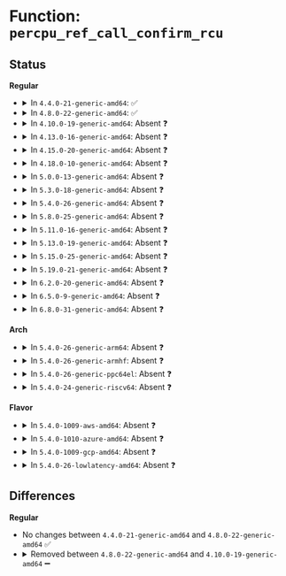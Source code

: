 # Function: <code>percpu_ref_call_confirm_rcu</code>

## Status
<b>Regular</b>
<ul>
<li>
<details>
<summary>In <code>4.4.0-21-generic-amd64</code>: ✅</summary>

```c
void percpu_ref_call_confirm_rcu(struct callback_head * rcu)
```

```json
{
  "name": "percpu_ref_call_confirm_rcu",
  "collision_type": "Unique Static",
  "inline_type": "No",
  "funcs": [
    {
      "addr": 18446744071583035520,
      "name": "percpu_ref_call_confirm_rcu",
      "external": false,
      "loc": "lib/percpu-refcount.c:110",
      "file": "lib/percpu-refcount.c",
      "inline": "seen, unknown",
      "caller_inline": [],
      "caller_func": [
        "lib/percpu-refcount.c:percpu_ref_switch_to_atomic_rcu"
      ]
    }
  ],
  "symbols": [
    {
      "addr": 18446744071583035520,
      "name": "percpu_ref_call_confirm_rcu",
      "section": ".text",
      "bind": "STB_LOCAL",
      "size": 90
    }
  ]
}
```
</details>
</li>
<li>
<details>
<summary>In <code>4.8.0-22-generic-amd64</code>: ✅</summary>

```c
void percpu_ref_call_confirm_rcu(struct callback_head * rcu)
```

```json
{
  "name": "percpu_ref_call_confirm_rcu",
  "collision_type": "Unique Static",
  "inline_type": "No",
  "funcs": [
    {
      "addr": 18446744071583328112,
      "name": "percpu_ref_call_confirm_rcu",
      "external": false,
      "loc": "lib/percpu-refcount.c:110",
      "file": "lib/percpu-refcount.c",
      "inline": "seen, unknown",
      "caller_inline": [],
      "caller_func": [
        "lib/percpu-refcount.c:percpu_ref_switch_to_atomic_rcu"
      ]
    }
  ],
  "symbols": [
    {
      "addr": 18446744071583328112,
      "name": "percpu_ref_call_confirm_rcu",
      "section": ".text",
      "bind": "STB_LOCAL",
      "size": 82
    }
  ]
}
```
</details>
</li>
<li>
<details>
<summary>In <code>4.10.0-19-generic-amd64</code>: Absent ❓</summary>

```json
{
  "name": "percpu_ref_call_confirm_rcu",
  "collision_type": "Unique Static",
  "inline_type": "Full",
  "funcs": [
    {
      "addr": 18446744071583452929,
      "name": "percpu_ref_call_confirm_rcu",
      "external": false,
      "loc": "lib/percpu-refcount.c:114",
      "file": "lib/percpu-refcount.c",
      "inline": "not declared, inlined",
      "caller_inline": [
        "lib/percpu-refcount.c:percpu_ref_switch_to_atomic_rcu"
      ],
      "caller_func": []
    }
  ],
  "symbols": []
}
```
</details>
</li>
<li>
<details>
<summary>In <code>4.13.0-16-generic-amd64</code>: Absent ❓</summary>

```json
{
  "name": "percpu_ref_call_confirm_rcu",
  "collision_type": "Unique Static",
  "inline_type": "Full",
  "funcs": [
    {
      "addr": 18446744071583473439,
      "name": "percpu_ref_call_confirm_rcu",
      "external": false,
      "loc": "lib/percpu-refcount.c:114",
      "file": "lib/percpu-refcount.c",
      "inline": "not declared, inlined",
      "caller_inline": [
        "lib/percpu-refcount.c:percpu_ref_switch_to_atomic_rcu"
      ],
      "caller_func": []
    }
  ],
  "symbols": []
}
```
</details>
</li>
<li>
<details>
<summary>In <code>4.15.0-20-generic-amd64</code>: Absent ❓</summary>

```json
{
  "name": "percpu_ref_call_confirm_rcu",
  "collision_type": "Unique Static",
  "inline_type": "Full",
  "funcs": [
    {
      "addr": 18446744071583654384,
      "name": "percpu_ref_call_confirm_rcu",
      "external": false,
      "loc": "lib/percpu-refcount.c:114",
      "file": "lib/percpu-refcount.c",
      "inline": "not declared, inlined",
      "caller_inline": [
        "lib/percpu-refcount.c:percpu_ref_switch_to_atomic_rcu"
      ],
      "caller_func": []
    }
  ],
  "symbols": []
}
```
</details>
</li>
<li>
<details>
<summary>In <code>4.18.0-10-generic-amd64</code>: Absent ❓</summary>

```json
{
  "name": "percpu_ref_call_confirm_rcu",
  "collision_type": "Unique Static",
  "inline_type": "Full",
  "funcs": [
    {
      "addr": 18446744071583872106,
      "name": "percpu_ref_call_confirm_rcu",
      "external": false,
      "loc": "lib/percpu-refcount.c:114",
      "file": "lib/percpu-refcount.c",
      "inline": "not declared, inlined",
      "caller_inline": [
        "lib/percpu-refcount.c:percpu_ref_switch_to_atomic_rcu"
      ],
      "caller_func": []
    }
  ],
  "symbols": []
}
```
</details>
</li>
<li>
<details>
<summary>In <code>5.0.0-13-generic-amd64</code>: Absent ❓</summary>

```json
{
  "name": "percpu_ref_call_confirm_rcu",
  "collision_type": "Unique Static",
  "inline_type": "Full",
  "funcs": [
    {
      "addr": 18446744071583957402,
      "name": "percpu_ref_call_confirm_rcu",
      "external": false,
      "loc": "lib/percpu-refcount.c:114",
      "file": "lib/percpu-refcount.c",
      "inline": "not declared, inlined",
      "caller_inline": [
        "lib/percpu-refcount.c:percpu_ref_switch_to_atomic_rcu"
      ],
      "caller_func": []
    }
  ],
  "symbols": []
}
```
</details>
</li>
<li>
<details>
<summary>In <code>5.3.0-18-generic-amd64</code>: Absent ❓</summary>

```json
{
  "name": "percpu_ref_call_confirm_rcu",
  "collision_type": "Unique Static",
  "inline_type": "Full",
  "funcs": [
    {
      "addr": 18446744071584137448,
      "name": "percpu_ref_call_confirm_rcu",
      "external": false,
      "loc": "lib/percpu-refcount.c:118",
      "file": "lib/percpu-refcount.c",
      "inline": "not declared, inlined",
      "caller_inline": [
        "lib/percpu-refcount.c:percpu_ref_switch_to_atomic_rcu"
      ],
      "caller_func": []
    }
  ],
  "symbols": []
}
```
</details>
</li>
<li>
<details>
<summary>In <code>5.4.0-26-generic-amd64</code>: Absent ❓</summary>

```json
{
  "name": "percpu_ref_call_confirm_rcu",
  "collision_type": "Unique Static",
  "inline_type": "Full",
  "funcs": [
    {
      "addr": 18446744071584259896,
      "name": "percpu_ref_call_confirm_rcu",
      "external": false,
      "loc": "lib/percpu-refcount.c:118",
      "file": "lib/percpu-refcount.c",
      "inline": "not declared, inlined",
      "caller_inline": [
        "lib/percpu-refcount.c:percpu_ref_switch_to_atomic_rcu"
      ],
      "caller_func": []
    }
  ],
  "symbols": []
}
```
</details>
</li>
<li>
<details>
<summary>In <code>5.8.0-25-generic-amd64</code>: Absent ❓</summary>

```json
{
  "name": "percpu_ref_call_confirm_rcu",
  "collision_type": "Unique Static",
  "inline_type": "Full",
  "funcs": [
    {
      "addr": 18446744071584668760,
      "name": "percpu_ref_call_confirm_rcu",
      "external": false,
      "loc": "lib/percpu-refcount.c:119",
      "file": "lib/percpu-refcount.c",
      "inline": "not declared, inlined",
      "caller_inline": [
        "lib/percpu-refcount.c:percpu_ref_switch_to_atomic_rcu"
      ],
      "caller_func": []
    }
  ],
  "symbols": []
}
```
</details>
</li>
<li>
<details>
<summary>In <code>5.11.0-16-generic-amd64</code>: Absent ❓</summary>

```json
{
  "name": "percpu_ref_call_confirm_rcu",
  "collision_type": "Unique Static",
  "inline_type": "Full",
  "funcs": [
    {
      "addr": 18446744071584785227,
      "name": "percpu_ref_call_confirm_rcu",
      "external": false,
      "loc": "lib/percpu-refcount.c:148",
      "file": "lib/percpu-refcount.c",
      "inline": "not declared, inlined",
      "caller_inline": [
        "lib/percpu-refcount.c:percpu_ref_switch_to_atomic_rcu"
      ],
      "caller_func": []
    }
  ],
  "symbols": []
}
```
</details>
</li>
<li>
<details>
<summary>In <code>5.13.0-19-generic-amd64</code>: Absent ❓</summary>

```json
{
  "name": "percpu_ref_call_confirm_rcu",
  "collision_type": "Unique Static",
  "inline_type": "Full",
  "funcs": [
    {
      "addr": 18446744071584829263,
      "name": "percpu_ref_call_confirm_rcu",
      "external": false,
      "loc": "lib/percpu-refcount.c:149",
      "file": "lib/percpu-refcount.c",
      "inline": "not declared, inlined",
      "caller_inline": [
        "lib/percpu-refcount.c:percpu_ref_switch_to_atomic_rcu"
      ],
      "caller_func": []
    }
  ],
  "symbols": []
}
```
</details>
</li>
<li>
<details>
<summary>In <code>5.15.0-25-generic-amd64</code>: Absent ❓</summary>

```json
{
  "name": "percpu_ref_call_confirm_rcu",
  "collision_type": "Unique Static",
  "inline_type": "Full",
  "funcs": [
    {
      "addr": 18446744071585247859,
      "name": "percpu_ref_call_confirm_rcu",
      "external": false,
      "loc": "lib/percpu-refcount.c:149",
      "file": "lib/percpu-refcount.c",
      "inline": "not declared, inlined",
      "caller_inline": [
        "lib/percpu-refcount.c:percpu_ref_switch_to_atomic_rcu"
      ],
      "caller_func": []
    }
  ],
  "symbols": []
}
```
</details>
</li>
<li>
<details>
<summary>In <code>5.19.0-21-generic-amd64</code>: Absent ❓</summary>

```json
{
  "name": "percpu_ref_call_confirm_rcu",
  "collision_type": "Unique Static",
  "inline_type": "Full",
  "funcs": [
    {
      "addr": 18446744071586089506,
      "name": "percpu_ref_call_confirm_rcu",
      "external": false,
      "loc": "lib/percpu-refcount.c:150",
      "file": "lib/percpu-refcount.c",
      "inline": "not declared, inlined",
      "caller_inline": [
        "lib/percpu-refcount.c:percpu_ref_switch_to_atomic_rcu"
      ],
      "caller_func": []
    }
  ],
  "symbols": []
}
```
</details>
</li>
<li>
<details>
<summary>In <code>6.2.0-20-generic-amd64</code>: Absent ❓</summary>

```json
{
  "name": "percpu_ref_call_confirm_rcu",
  "collision_type": "Unique Static",
  "inline_type": "Full",
  "funcs": [
    {
      "addr": 18446744071587072621,
      "name": "percpu_ref_call_confirm_rcu",
      "external": false,
      "loc": "lib/percpu-refcount.c:150",
      "file": "lib/percpu-refcount.c",
      "inline": "not declared, inlined",
      "caller_inline": [
        "lib/percpu-refcount.c:percpu_ref_switch_to_atomic_rcu"
      ],
      "caller_func": []
    }
  ],
  "symbols": []
}
```
</details>
</li>
<li>
<details>
<summary>In <code>6.5.0-9-generic-amd64</code>: Absent ❓</summary>

```json
{
  "name": "percpu_ref_call_confirm_rcu",
  "collision_type": "Unique Static",
  "inline_type": "Full",
  "funcs": [
    {
      "addr": 18446744071587331953,
      "name": "percpu_ref_call_confirm_rcu",
      "external": false,
      "loc": "lib/percpu-refcount.c:150",
      "file": "lib/percpu-refcount.c",
      "inline": "not declared, inlined",
      "caller_inline": [
        "lib/percpu-refcount.c:percpu_ref_switch_to_atomic_rcu"
      ],
      "caller_func": []
    }
  ],
  "symbols": []
}
```
</details>
</li>
<li>
<details>
<summary>In <code>6.8.0-31-generic-amd64</code>: Absent ❓</summary>

```json
{
  "name": "percpu_ref_call_confirm_rcu",
  "collision_type": "Unique Static",
  "inline_type": "Full",
  "funcs": [
    {
      "addr": 18446744071587615345,
      "name": "percpu_ref_call_confirm_rcu",
      "external": false,
      "loc": "lib/percpu-refcount.c:150",
      "file": "lib/percpu-refcount.c",
      "inline": "not declared, inlined",
      "caller_inline": [
        "lib/percpu-refcount.c:percpu_ref_switch_to_atomic_rcu"
      ],
      "caller_func": []
    }
  ],
  "symbols": []
}
```
</details>
</li>
</ul>
<b>Arch</b>
<ul>
<li>
<details>
<summary>In <code>5.4.0-26-generic-arm64</code>: Absent ❓</summary>

```json
{
  "name": "percpu_ref_call_confirm_rcu",
  "collision_type": "Unique Static",
  "inline_type": "Full",
  "funcs": [
    {
      "addr": 18446603336496140012,
      "name": "percpu_ref_call_confirm_rcu",
      "external": false,
      "loc": "lib/percpu-refcount.c:118",
      "file": "lib/percpu-refcount.c",
      "inline": "not declared, inlined",
      "caller_inline": [
        "lib/percpu-refcount.c:percpu_ref_switch_to_atomic_rcu"
      ],
      "caller_func": []
    }
  ],
  "symbols": []
}
```
</details>
</li>
<li>
<details>
<summary>In <code>5.4.0-26-generic-armhf</code>: Absent ❓</summary>

```json
{
  "name": "percpu_ref_call_confirm_rcu",
  "collision_type": "Unique Static",
  "inline_type": "Full",
  "funcs": [
    {
      "addr": 3229462456,
      "name": "percpu_ref_call_confirm_rcu",
      "external": false,
      "loc": "lib/percpu-refcount.c:118",
      "file": "lib/percpu-refcount.c",
      "inline": "not declared, inlined",
      "caller_inline": [
        "lib/percpu-refcount.c:percpu_ref_switch_to_atomic_rcu"
      ],
      "caller_func": []
    }
  ],
  "symbols": []
}
```
</details>
</li>
<li>
<details>
<summary>In <code>5.4.0-26-generic-ppc64el</code>: Absent ❓</summary>

```json
{
  "name": "percpu_ref_call_confirm_rcu",
  "collision_type": "Unique Static",
  "inline_type": "Full",
  "funcs": [
    {
      "addr": 13835058055290398420,
      "name": "percpu_ref_call_confirm_rcu",
      "external": false,
      "loc": "lib/percpu-refcount.c:118",
      "file": "lib/percpu-refcount.c",
      "inline": "not declared, inlined",
      "caller_inline": [
        "lib/percpu-refcount.c:percpu_ref_switch_to_atomic_rcu"
      ],
      "caller_func": []
    }
  ],
  "symbols": []
}
```
</details>
</li>
<li>
<details>
<summary>In <code>5.4.0-24-generic-riscv64</code>: Absent ❓</summary>

```json
{
  "name": "percpu_ref_call_confirm_rcu",
  "collision_type": "Unique Static",
  "inline_type": "Full",
  "funcs": [
    {
      "addr": 18446743936275196456,
      "name": "percpu_ref_call_confirm_rcu",
      "external": false,
      "loc": "lib/percpu-refcount.c:118",
      "file": "lib/percpu-refcount.c",
      "inline": "not declared, inlined",
      "caller_inline": [
        "lib/percpu-refcount.c:percpu_ref_switch_to_atomic_rcu"
      ],
      "caller_func": []
    }
  ],
  "symbols": []
}
```
</details>
</li>
</ul>
<b>Flavor</b>
<ul>
<li>
<details>
<summary>In <code>5.4.0-1009-aws-amd64</code>: Absent ❓</summary>

```json
{
  "name": "percpu_ref_call_confirm_rcu",
  "collision_type": "Unique Static",
  "inline_type": "Full",
  "funcs": [
    {
      "addr": 18446744071584228632,
      "name": "percpu_ref_call_confirm_rcu",
      "external": false,
      "loc": "lib/percpu-refcount.c:118",
      "file": "lib/percpu-refcount.c",
      "inline": "not declared, inlined",
      "caller_inline": [
        "lib/percpu-refcount.c:percpu_ref_switch_to_atomic_rcu"
      ],
      "caller_func": []
    }
  ],
  "symbols": []
}
```
</details>
</li>
<li>
<details>
<summary>In <code>5.4.0-1010-azure-amd64</code>: Absent ❓</summary>

```json
{
  "name": "percpu_ref_call_confirm_rcu",
  "collision_type": "Unique Static",
  "inline_type": "Full",
  "funcs": [
    {
      "addr": 18446744071584163848,
      "name": "percpu_ref_call_confirm_rcu",
      "external": false,
      "loc": "lib/percpu-refcount.c:118",
      "file": "lib/percpu-refcount.c",
      "inline": "not declared, inlined",
      "caller_inline": [
        "lib/percpu-refcount.c:percpu_ref_switch_to_atomic_rcu"
      ],
      "caller_func": []
    }
  ],
  "symbols": []
}
```
</details>
</li>
<li>
<details>
<summary>In <code>5.4.0-1009-gcp-amd64</code>: Absent ❓</summary>

```json
{
  "name": "percpu_ref_call_confirm_rcu",
  "collision_type": "Unique Static",
  "inline_type": "Full",
  "funcs": [
    {
      "addr": 18446744071584212392,
      "name": "percpu_ref_call_confirm_rcu",
      "external": false,
      "loc": "lib/percpu-refcount.c:118",
      "file": "lib/percpu-refcount.c",
      "inline": "not declared, inlined",
      "caller_inline": [
        "lib/percpu-refcount.c:percpu_ref_switch_to_atomic_rcu"
      ],
      "caller_func": []
    }
  ],
  "symbols": []
}
```
</details>
</li>
<li>
<details>
<summary>In <code>5.4.0-26-lowlatency-amd64</code>: Absent ❓</summary>

```json
{
  "name": "percpu_ref_call_confirm_rcu",
  "collision_type": "Unique Static",
  "inline_type": "Full",
  "funcs": [
    {
      "addr": 18446744071584316952,
      "name": "percpu_ref_call_confirm_rcu",
      "external": false,
      "loc": "lib/percpu-refcount.c:118",
      "file": "lib/percpu-refcount.c",
      "inline": "not declared, inlined",
      "caller_inline": [
        "lib/percpu-refcount.c:percpu_ref_switch_to_atomic_rcu"
      ],
      "caller_func": []
    }
  ],
  "symbols": []
}
```
</details>
</li>
</ul>

## Differences
<b>Regular</b>
<ul>
<li>
No changes between <code>4.4.0-21-generic-amd64</code> and <code>4.8.0-22-generic-amd64</code> ✅
</li>
<li>
<details>
<summary>Removed between <code>4.8.0-22-generic-amd64</code> and <code>4.10.0-19-generic-amd64</code> ➖</summary>

```c
void percpu_ref_call_confirm_rcu(struct callback_head * rcu)
```
</details>
</li>
</ul>
